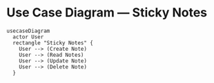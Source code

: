 # Use Case Diagram — Sticky Notes

```mermaid
usecaseDiagram
  actor User
  rectangle "Sticky Notes" {
    User --> (Create Note)
    User --> (Read Notes)
    User --> (Update Note)
    User --> (Delete Note)
  }
```
